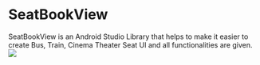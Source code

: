 # SeatBookView
SeatBookView is an Android Studio Library that helps to make it easier to create Bus, Train, Cinema Theater Seat UI and all functionalities are given. [![](https://jitpack.io/v/JahidHasanCO/SeatBookView.svg)](https://jitpack.io/#JahidHasanCO/SeatBookView)
